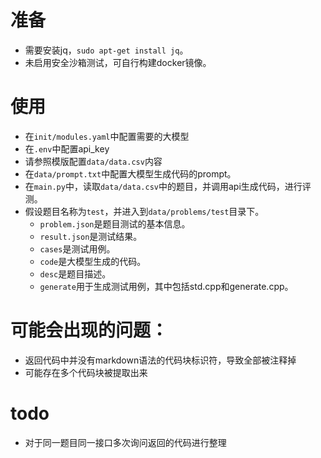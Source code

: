 # 准备

  * 需要安装jq，`sudo apt-get install jq`。
  * 未启用安全沙箱测试，可自行构建docker镜像。
  
# 使用

* 在`init/modules.yaml`中配置需要的大模型
* 在`.env`中配置api_key
* 请参照模版配置`data/data.csv`内容
* 在`data/prompt.txt`中配置大模型生成代码的prompt。
* 在`main.py`中，读取`data/data.csv`中的题目，并调用api生成代码，进行评测。
* 假设题目名称为`test`，并进入到`data/problems/test`目录下。
  * `problem.json`是题目测试的基本信息。
  * `result.json`是测试结果。
  * `cases`是测试用例。
  * `code`是大模型生成的代码。
  * `desc`是题目描述。
  * `generate`用于生成测试用例，其中包括std.cpp和generate.cpp。

# 可能会出现的问题：

* 返回代码中并没有markdown语法的代码块标识符，导致全部被注释掉
* 可能存在多个代码块被提取出来

# todo

* 对于同一题目同一接口多次询问返回的代码进行整理